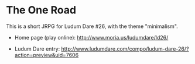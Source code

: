# The One Road

This is a short JRPG for Ludum Dare #26, with the theme "minimalism".

* Home page (play online): http://www.moria.us/ludumdare/ld26/

* Ludum Dare entry: http://www.ludumdare.com/compo/ludum-dare-26/?action=preview&uid=7606
